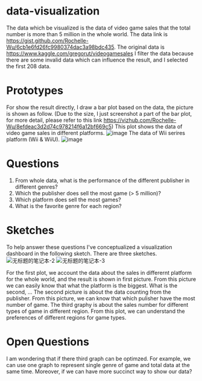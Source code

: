 # data-visualization
The data which be visualized is the data of video game sales that the total number is more than 5 million in the whole world. The data link is https://gist.github.com/Rochelle-Wu/6cb1e6fd26fc9980374dac3a98bdc435. The original data is https://www.kaggle.com/gregorut/videogamesales I filter the data because there are some invalid data which can influence the result, and I selected the first 208 data.
# Prototypes
For show the result directly, I draw a bar plot based on the data, the picture is shown as follow. (Due to the size, I just screenshot a part of the bar plot, for more detail, please refer to this link https://vizhub.com/Rochelle-Wu/8efdeac3d2d74c978214f6a12bf669c5) This plot shows the data of video game sales in different platforms.
![image](https://user-images.githubusercontent.com/69691956/136319584-9875e340-5d47-4ebe-aa4d-7012a1618110.png)
The data of Wii serires platform (Wii & WiiU).
![image](https://user-images.githubusercontent.com/69691956/137228581-d4052f78-749d-44e5-bd54-de14ecd16dc4.png)
# Questions
1. From whole data, what is the performance of the different publisher in different genres? 
2. Which the publisher does sell the most game (> 5 million)? 
3. Which platform does sell the most games? 
4. What is the favorite genre for each region?

# Sketches
To help answer these questions I've conceptualized a visualization dashboard in the following sketch.
There are three sketches. 
![无标题的笔记本-2](https://user-images.githubusercontent.com/69691956/136325803-4f3dc593-e1d8-46b8-8583-b8369e9af271.jpg)
![无标题的笔记本-3](https://user-images.githubusercontent.com/69691956/136325831-6f259441-497e-4ba0-9814-363206b584c2.jpg)

For the first plot, we account the data about the sales in differernt platform for the whole world, and the result is shown in first picture. From this picture we can easily know that what the platform is the biggest. What is the second, ... The second picture is about the data counting from the publisher. From this picture, we can know that which pulisher have the most number of game. The third graphy is about the sales number for different types of game in different region. From this plot, we can understand the preferences of different regions for game types.

# Open Questions
I am wondering that if there third graph can be optimzed. For example, we can use one graph to represent single genre of game and total data at the same time. Moreover, if we can have more succinct way to show our data?
